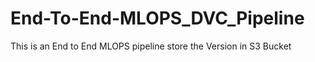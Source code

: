 # End-To-End-MLOPS_DVC_Pipeline
This is an End to End MLOPS pipeline store the Version in S3 Bucket
